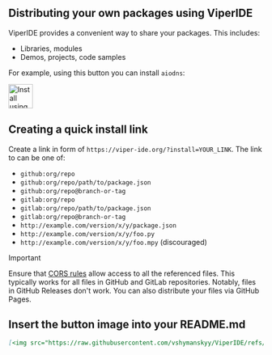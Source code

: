 
## Distributing your own packages using ViperIDE

ViperIDE provides a convenient way to share your packages. This includes:

- Libraries, modules
- Demos, projects, code samples

For example, using this button you can install `aiodns`:

[<img src="https://raw.githubusercontent.com/vshymanskyy/ViperIDE/refs/heads/main/assets/btn_install.png" alt="Install using ViperIDE" height="48"/>](https://viper-ide.org/?install=github:vshymanskyy/aiodns)

## Creating a quick install link

Create a link in form of `https://viper-ide.org/?install=YOUR_LINK`. The link to can be one of:
  - `github:org/repo`
  - `github:org/repo/path/to/package.json`
  - `github:org/repo@branch-or-tag`
  - `gitlab:org/repo`
  - `gitlab:org/repo/path/to/package.json`
  - `gitlab:org/repo@branch-or-tag`
  - `http://example.com/version/x/y/package.json`
  - `http://example.com/version/x/y/foo.py`
  - `http://example.com/version/x/y/foo.mpy` (discouraged)

> [!IMPORTANT]
> Ensure that [CORS rules](https://developer.mozilla.org/en-US/docs/Web/HTTP/CORS) allow access to all the referenced files.
> This typically works for all files in GitHub and GitLab repositories.
> Notably, files in GitHub Releases don't work. You can also distribute your files via GitHub Pages.

## Insert the button image into your README.md

```md
[<img src="https://raw.githubusercontent.com/vshymanskyy/ViperIDE/refs/heads/main/assets/btn_install.png" alt="Install using ViperIDE" height="48"/>](https://viper-ide.org/?install=YOUR_LINK)
```

